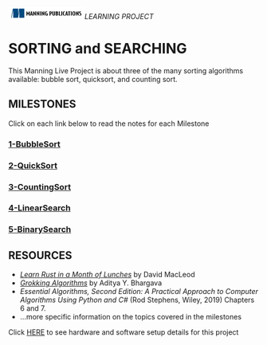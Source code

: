 ![](ManningLogo.png)_LEARNING PROJECT_
# SORTING and SEARCHING
This Manning Live Project is about three of the many sorting algorithms available: bubble sort, quicksort, and counting sort.
## MILESTONES
Click on each link below to read the notes for each Milestone
### [1-BubbleSort](1-BubbleSort.md)
### [2-QuickSort](2-QuickSort.md)
### [3-CountingSort](3-CountingSort.md)
### [4-LinearSearch](4-LinearSearch.md)
### [5-BinarySearch](5-BinarySearch.md)
## RESOURCES
* [_Learn Rust in a Month of Lunches_](https://livebook.manning.com/book/learn-rust-in-a-month-of-lunches/introduction/v-7/) by David MacLeod
* [_Grokking Algorithms_](https://livebook.manning.com/book/grokking-algorithms-second-edition/front/) by Aditya Y. Bhargava
* _Essential Algorithms, Second Edition: A Practical Approach to Computer Algorithms Using Python and C#_ (Rod Stephens, Wiley, 2019) Chapters 6 and 7.
* ...more specific information on the topics covered in the milestones


Click [HERE](MLP-4SAwRust-1Sorting/0-Setup.md) to see hardware and software setup details for this project
